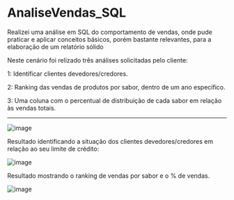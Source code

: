 # AnaliseVendas_SQL
Realizei uma análise em SQL do comportamento de vendas, onde pude praticar e aplicar conceitos básicos, porém bastante relevantes, para a elaboração de um relatório sólido

Neste cenário foi relizado três análises solicitadas pelo cliente:

1: Identificar clientes devedores/credores.

2: Ranking das vendas de produtos por sabor, dentro de um ano específico.

3: Uma coluna com o percentual de distribuição de cada sabor em relação às vendas totais.

------------------------------------------------------------------

![image](https://github.com/GuilhermeCDiniz/AnaliseVendas_SQL/assets/103524711/9544ac14-14c7-4af1-be22-72c3665ec045)

Resultado identificando a situação dos clientes devedores/credores em relação ao seu limite de crédito:

![image](https://github.com/GuilhermeCDiniz/AnaliseVendas_SQL/assets/103524711/dc2e488c-b0d7-48d6-90ef-d31e1d4165c3)

Resultado mostrando o ranking de vendas por sabor e o % de vendas.

![image](https://github.com/GuilhermeCDiniz/AnaliseVendas_SQL/assets/103524711/f31df16a-7e7a-4e44-b8fe-e937e8673a54)
